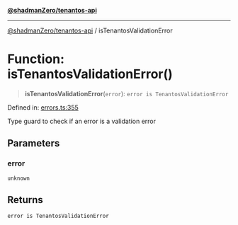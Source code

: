 [**@shadmanZero/tenantos-api**](../README.md)

***

[@shadmanZero/tenantos-api](../globals.md) / isTenantosValidationError

# Function: isTenantosValidationError()

> **isTenantosValidationError**(`error`): `error is TenantosValidationError`

Defined in: [errors.ts:355](https://github.com/shadmanZero/tenantos-api/blob/a3061c31c45f4aa1cfaa0e889df3cea522a254ad/src/errors.ts#L355)

Type guard to check if an error is a validation error

## Parameters

### error

`unknown`

## Returns

`error is TenantosValidationError`
